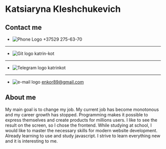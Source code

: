 # Katsiaryna Kleshchukevich #
## Contact me ##
+ ![Phone Logo](https://img.icons8.com/android/24/000000/phone.png) +37529 275-63-70

*** 
+ ![Git logo](https://img.icons8.com/material-outlined/24/000000/github.png) katrin-kot

***
+ ![Telegram logo](https://img.icons8.com/material-outlined/24/000000/telegram-app.png) katrinkot

***
+ ![e-mail logo](https://img.icons8.com/material-outlined/24/000000/composing-mail.png") enkor89@gmail.com

## About me ##
My main goal is to change my job. My current job has become monotonous and my career growth has stopped. Programming makes it possible to express themselves and create products for millions users. I like to see the result on the screen, so I chose the frontend. While studying at school, I would like to master the necessary skills for modern website development. Already learning to use and study javascript. I strive to learn everything new and it is interesting to me.
